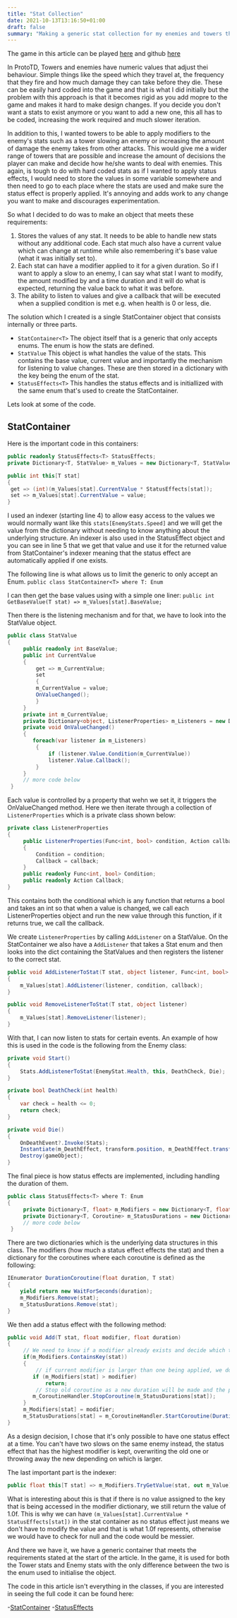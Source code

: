 ```yaml
---
title: "Stat Collection"
date: 2021-10-13T13:16:50+01:00
draft: false
summary: "Making a generic stat collection for my enemies and towers that comes with lots of nice features."
---
```


The game in this article can be played [here](https://play.unity.com/mg/other/prototd-8) and github [here](https://github.com/stuart-payne/ProtoTD)

In ProtoTD, Towers and enemies have numeric values that adjust thei behaviour. Simple things like the speed which they travel at, the frequency that they fire and how much damage they can take before they die. These can be easily hard coded into the game and that is what I did initially but the problem with this approach is that it becomes rigid as you add mopre to the game and makes it hard to make design changes. If you decide you don't want a stats to exist anymore or you want to add a new one, this all has to be coded, increasing the work required and much slower iteration.

In addition to this, I wanted towers to be able to apply modifiers to the enemy's stats such as a tower slowing an enemy or increasing the amount of damage the enemy takes from other attacks. This would give me a wider range of towers that are possible and increase the amount of decisions the player can make and decide how he/she wants to deal with enemies. This again, is tough to do with hard coded stats as if I wanted to apply status effects, I would need to store the values in some variable somewhere and then need to go to each place where the stats are used and make sure the status effect is properly applied. It's annoying and adds work to any change you want to make and discourages experimentation.

So what I decided to do was to make an object that meets these requirements:

1. Stores the values of any stat. It needs to be able to handle new stats without any additional code. Each stat much also have a current value which can change at runtime while also remembering it's base value (what it was initially set to).
2. Each stat can have a modifier applied to it for a given duration. So if I want to apply a slow to an enemy, I can say what stat I want to modify, the amount modified by and a time duration and it will do what is expected, returning the value back to what it was before.
3. The ability to listen to values and give a callback that will be executed when a supplied condition is met e.g. when health is 0 or less, die.

The solution which I created is a single StatContainer object that consists internally or three parts.

- `StatContainer<T>` The object itself that is a generic that only accepts enums. The enum is how the stats are defined.
- `StatValue` This object is what handles the value of the stats. This contains the base value, current value and importantly the mechanism for listening to value changes. These are then stored in a dictionary with the key being the enum of the stat.
- `StatusEffects<T>` This handles the status effects and is initiallized with the same enum that's used to create the StatContainer.

Lets look at some of the code.

## StatContainer

Here is the important code in this containers:

```csharp
public readonly StatusEffects<T> StatusEffects;
private Dictionary<T, StatValue> m_Values = new Dictionary<T, StatValue>();

public int this[T stat]
{
 get => (int)(m_Values[stat].CurrentValue * StatusEffects[stat]);
 set => m_Values[stat].CurrentValue = value;
}
```

I used an indexer (starting line 4) to allow easy access to the values we would normally want like this `stats[EnemyStats.Speed]` and we will get the value from the dictionary without needing to know anything about the underlying structure. An indexer is also used in the StatusEffect object and you can see in line 5 that we get that value and use it for the returned value from StatContainer's indexer meaning that the status effect are automatically applied if one exists.

The following line is what allows us to limit the generic to only accept an Enum.
`public class StatContainer<T> where T: Enum`

I can then get the base values using with a simple one liner:
`public int GetBaseValue(T stat) => m_Values[stat].BaseValue;`

Then there is the listening mechanism and for that, we have to look into the StatValue object.

```csharp
public class StatValue
{
	 public readonly int BaseValue;
	 public int CurrentValue
	 {
		 get => m_CurrentValue;
		 set
		 {
		 m_CurrentValue = value;
		 OnValueChanged();
		 }
	 }
	 private int m_CurrentValue;
	 private Dictionary<object, ListenerProperties> m_Listeners = new Dictionary<object, ListenerProperties>();
	 private void OnValueChanged()
	 {
		foreach(var listener in m_Listeners)
		 {
			 if (listener.Value.Condition(m_CurrentValue))
			 listener.Value.Callback();
		 }
	 }
	 // more code below
 }
```

Each value is controlled by a property that wehn we set it, it triggers the OnValueChanged method. Here we then iterate through a collection of `ListenerProperties` which is a private class shown below:

```csharp
private class ListenerProperties
{
	 public ListenerProperties(Func<int, bool> condition, Action callback)
	 {
		 Condition = condition;
		 Callback = callback;
	 }
	 public readonly Func<int, bool> Condition;
	 public readonly Action Callback;
}
```

This contains both the conditional which is any function that returns a bool and takes an int so that when a value is changed, we call each ListenerProperties object and run the new value through this function, if it returns true, we call the callback.

We create `ListenerProperties` by calling `AddListener` on a StatValue. On the StatContainer we also have a `AddListener` that takes a Stat enum and then looks into the dict containing the StatValues and then registers the listener to the correct stat.

```csharp
public void AddListenerToStat(T stat, object listener, Func<int, bool> condition, Action callback)
{
	m_Values[stat].AddListener(listener, condition, callback);
}

public void RemoveListenerToStat(T stat, object listener)
{
	m_Values[stat].RemoveListener(listener);
}
```

With that, I can now listen to stats for certain events. An example of how this is used in the code is the following from the Enemy class:

```csharp
private void Start()
{
	Stats.AddListenerToStat(EnemyStat.Health, this, DeathCheck, Die);
}

private bool DeathCheck(int health)
{
	var check = health <= 0;
	return check;
}

private void Die()
{
	OnDeathEvent?.Invoke(Stats);
	Instantiate(m_DeathEffect, transform.position, m_DeathEffect.transform.rotation);
	Destroy(gameObject);
}
```

The final piece is how status effects are implemented, including handling the duration of them.

```csharp
public class StatusEffects<T> where T: Enum
{
	 private Dictionary<T, float> m_Modifiers = new Dictionary<T, float>();
	 private Dictionary<T, Coroutine> m_StatusDurations = new Dictionary<T, Coroutine>();
	 // more code below
 }
```

There are two dictionaries which is the underlying data structures in this class. The modifiers (how much a status effect effects the stat) and then a dictionary for the coroutines where each coroutine is defined as the following:

```csharp
IEnumerator DurationCoroutine(float duration, T stat)
{
	yield return new WaitForSeconds(duration);
	m_Modifiers.Remove(stat);
	m_StatusDurations.Remove(stat);
}
```

We then add a status effect with the following method:

```csharp
public void Add(T stat, float modifier, float duration)
{
	 // We need to know if a modifier already exists and decide which then lasts.
	 if(m_Modifiers.ContainsKey(stat))
	 {
		 // if current modifier is larger than one being applied, we don't want to overwrite it so just return
		if (m_Modifiers[stat] > modifier)
			return;
		 // Stop old coroutine as a new duration will be made and the previous modifier will be overwritten
	 	m_CoroutineHandler.StopCoroutine(m_StatusDurations[stat]);
	 }
	 m_Modifiers[stat] = modifier;
	 m_StatusDurations[stat] = m_CoroutineHandler.StartCoroutine(DurationCoroutine(duration, stat));
}
```

As a design decision, I chose that it's only possible to have one status effect at a time. You can't have two slows on the same enemy instead, the status effect that has the highest modifier is kept, overwriting the old one or throwing away the new depending on which is larger.

The last important part is the indexer:

```csharp
public float this[T stat] => m_Modifiers.TryGetValue(stat, out m_Value) ? m_Value : 1.0f;
```

What is interesting about this is that if there is no value assigned to the key that is being accessed in the modifier dictionary, we still return the value of 1.0f. This is why we can have `(m_Values[stat].CurrentValue * StatusEffects[stat])` in the stat container as no status effect just means we don't have to modify the value and that is what 1.0f represents, otherwise we would have to check for null and the code would be messier.

And there we have it, we have a generic container that meets the requirements stated at the start of the article. In the game, it is used for both the Tower stats and Enemy stats with the only difference between the two is the enum used to initialise the object.

The code in this article isn't everything in the classes, if you are interested in seeing the full code it can be found here:

-[StatContainer](https://github.com/stuart-payne/ProtoTD/blob/master/Assets/Scripts/StatContainer.cs) -[StatusEffects](https://github.com/stuart-payne/ProtoTD/blob/master/Assets/Scripts/StatusEffects.cs)
